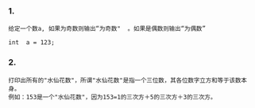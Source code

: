 ### 1.
```
给定一个数a, 如果为奇数则输出“为奇数"  。如果是偶数则输出“为偶数”

int  a = 123;
```

### 2.
```
打印出所有的"水仙花数"，所谓"水仙花数"是指一个三位数，其各位数字立方和等于该数本身。
例如：153是一个"水仙花数"，因为153=1的三次方＋5的三次方＋3的三次方。
```